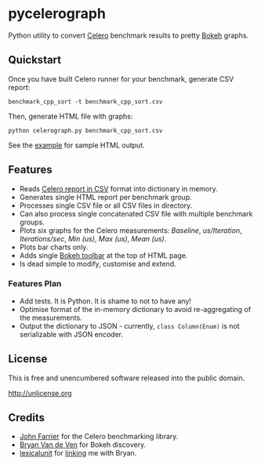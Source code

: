 # pycelerograph

Python utility to convert [Celero](https://github.com/DigitalInBlue/Celero) benchmark
results to pretty [Bokeh](http://bokeh.pydata.org/) graphs.

## Quickstart

Once you have built Celero runner for your benchmark, generate CSV report:

```
benchmark_cpp_sort -t benchmark_cpp_sort.csv
```

Then, generate HTML file with graphs:

```
python celerograph.py benchmark_cpp_sort.csv
```

See the [example](https://mloskot.github.io/pycelerograph/example/) for sample HTML output.

## Features

* Reads [Celero report in CSV](https://github.com/DigitalInBlue/Celero/blob/master/README.md) format into dictionary in memory.
* Generates single HTML report per benchmark group.
* Processes single CSV file or all CSV files in directory.
* Can also process single concatenated CSV file with multiple benchmark groups.
* Plots six graphs for the Celero measurements: *Baseline*, *us/Iteration*, *Iterations/sec*, *Min (us)*, *Max (us)*, *Mean (us)*.
* Plots bar charts only.
* Adds single [Bokeh toolbar](http://bokeh.pydata.org/en/latest/docs/user_guide/tools.html) at the top of HTML page.
* Is dead simple to modify, customise and extend.

### Features Plan

* Add tests. It is Python. It is shame to not to have any!
* Optimise format of the in-memory dictionary  to avoid re-aggregating of the measurements.
* Output the dictionary to JSON - currently, `class Column(Enum)` is not serializable with JSON encoder.

## License

This is free and unencumbered software released into the public domain.

http://unlicense.org

## Credits

* [John Farrier](https://github.com/DigitalInBlue/) for the Celero benchmarking library.
* [Bryan Van de Ven](https://github.com/bryevdv) for Bokeh discovery.
* [lexicalunit](https://github.com/lexicalunit) for [linking](https://github.com/lexicalunit/nanodbc/pull/258) me with Bryan.

